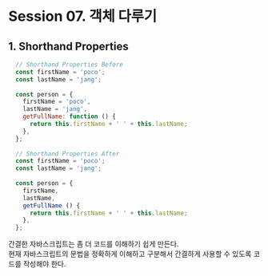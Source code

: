 # Session 07. 객체 다루기
## 1. Shorthand Properties
```javascript
  // Shorthand Properties Before
  const firstName = 'poco';
  const lastName = 'jang';
  
  const person = {
    firstName = 'poco',
    lastName = 'jang',
    getFullName: function () {
      return this.firstName + ' ' + this.lastName;
    },
  };
  
  // Shorthand Properties After
  const firstName = 'poco';
  const lastName = 'jang';
  
  const person = {
    firstName,
    lastName,
    getFullName () {
      return this.firstName + ' ' + this.lastName;
    },
  };
```
간결한 자바스크립트는 좀 더 코드를 이해하기 쉽게 만든다.<br>
현재 자바스크립트의 문법을 정확하게 이해하고 구분해서 간결하게 사용할 수 있도록 코드를 작성해야 한다.<br>
<br>

